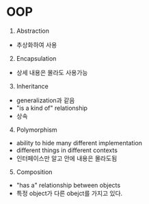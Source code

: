 # OOP
1. Abstraction
- 추상화하여 사용

2. Encapsulation
- 상세 내용은 몰라도 사용가능

3. Inheritance
- generalization과 같음
- "is a kind of" relationship
- 상속

4. Polymorphism
- ability to hide many different implementation
- different things in different contexts
- 인터페이스만 알고 안에 내용은 몰라도됨

5. Composition
- "has a" relationship between objects
- 특정 object가 다른 obejct를 가지고 있다.